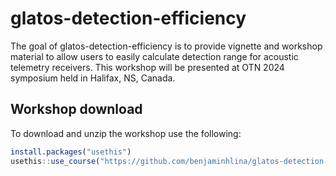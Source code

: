 
# glatos-detection-efficiency

<!-- badges: start -->
<!-- badges: end -->

The goal of glatos-detection-efficiency is to provide vignette and workshop material to allow users to easily calculate detection range for acoustic telemetry receivers. This workshop will be presented at OTN 2024 symposium held in Halifax, NS, Canada. 

## Workshop download 

To download and unzip the workshop use the following: 

```r
install.packages("usethis")
usethis::use_course("https://github.com/benjaminhlina/glatos-detection-efficiency/archive/refs/heads/main.zip"
```

